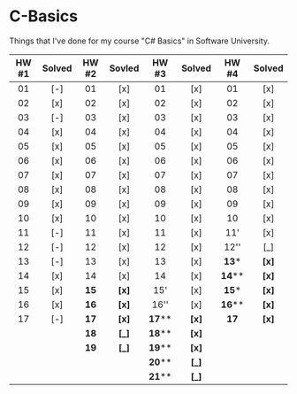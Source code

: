 C-Basics
========
Things that I've done for my course "C# Basics" in Software University.

|HW #1|Solved|HW #2| Sovled |HW #3|Solved|HW #4|Solved|
|:-:|:-:|:----:|:-----:|:------:|:-----:|:------:|:-----:|
|01 |[-]|01    |[x]    |01      |[x]    |01      |[x]    |
|02 |[x]|02    |[x]    |02      |[x]    |02      |[x]    |
|03 |[-]|03    |[x]    |03      |[x]    |03      |[x]    |
|04 |[x]|04    |[x]    |04      |[x]    |04      |[x]    |
|05 |[x]|05    |[x]    |05      |[x]    |05      |[x]    |
|06 |[x]|06    |[x]    |06      |[x]    |06      |[x]    |
|07 |[x]|07    |[x]    |07      |[x]    |07      |[x]    |
|08 |[x]|08    |[x]    |08      |[x]    |08      |[x]    |
|09 |[x]|09    |[x]    |09      |[x]    |09      |[x]    |
|10 |[x]|10    |[x]    |10      |[x]    |10      |[x]    |
|11 |[-]|11    |[x]    |11      |[x]    |11'     |[x]    |
|12 |[-]|12    |[x]    |12      |[x]    |12''    |[_]    |
|13 |[-]|13    |[x]    |13      |[x]    |**13*** |**[x]**|
|14 |[x]|14    |[x]    |14      |[x]    |**14****|**[x]**|
|15 |[x]|**15**|**[x]**|15'     |[x]    |**15*** |**[x]**|
|16 |[x]|**16**|**[x]**|16''    |[x]    |**16****|**[x]**|
|17 |[-]|**17**|**[x]**|**17****|**[x]**|**17**  |**[x]**|
|   |   |**18**|**[_]**|**18****|**[x]**|        |       |
|   |   |**19**|**[_]**|**19****|**[x]**|        |       |
|   |   |      |       |**20****|**[_]**|        |       |
|   |   |      |       |**21****|**[_]**|        |       |
